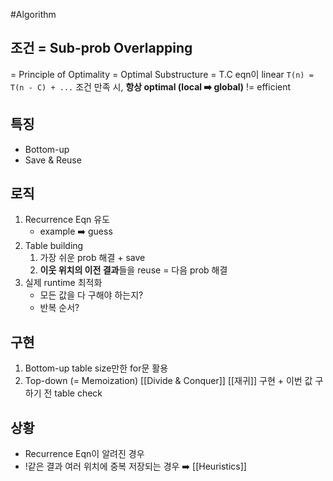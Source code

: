 #Algorithm 

## 조건 = Sub-prob Overlapping
= Principle of Optimality 
= Optimal Substructure
= T.C eqn이 linear `T(n) = T(n - C) + ...`
조건 만족 시, **항상 optimal (local ➡️ global)** != efficient
## 특징
- Bottom-up
- Save & Reuse
## 로직
1. Recurrence Eqn 유도
	- example ➡️ guess
2. Table building
	1. 가장 쉬운 prob 해결 + save
	2. **이웃 위치의 이전 결과**들을 reuse = 다음 prob 해결
3. 실제 runtime 최적화 
	- 모든 값을 다 구해야 하는지? 
	- 반복 순서? 
## 구현
1. Bottom-up
	table size만한 for문 활용
2. Top-down (= Memoization)
	[[Divide & Conquer]] [[재귀]] 구현 + 이번 값 구하기 전 table check
## 상황
- Recurrence Eqn이 알려진 경우 
- !같은 결과 여러 위치에 중복 저장되는 경우 ➡️ [[Heuristics]]